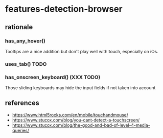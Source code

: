 # features-detection-browser

## rationale

### has_any_hover()

Tooltips are a nice addition but don't play well with touch, especially on iOs.

### uses_tab() TODO

### has_onscreen_keyboard() (XXX TODO)

Those sliding keyboards may hide the input fields if not taken into account


## references
* https://www.html5rocks.com/en/mobile/touchandmouse/
* https://www.stucox.com/blog/you-cant-detect-a-touchscreen/
* https://www.stucox.com/blog/the-good-and-bad-of-level-4-media-queries/
